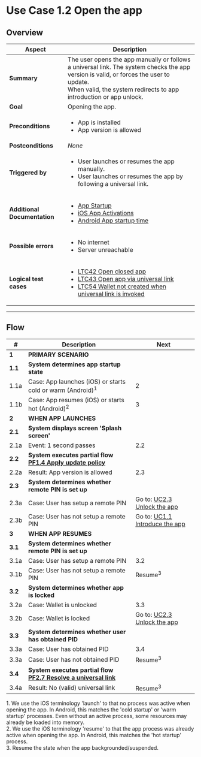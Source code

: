 # Use Case 1.2 Open the app

## Overview

| Aspect                       | Description                                                                                                                                                                                                                                                                                     |
| ---------------------------- |-------------------------------------------------------------------------------------------------------------------------------------------------------------------------------------------------------------------------------------------------------------------------------------------------|
| **Summary**                  | The user opens the app manually or follows a universal link. The system checks the app version is valid, or forces the user to update.<br>When valid, the system redirects to app introduction or app unlock.                                                                                   |
| **Goal**                     | Opening the app.                                                                                                                                                                                                                                                                                |
| **Preconditions**            | <ul><li>App is installed</li><li>App version is allowed</li></ul>                                                                                                                                                                                                                               |
| **Postconditions**           | *None*                                                                                                                                                                                                                                                                                          |
| **Triggered by**             | <ul><li>User launches or resumes the app manually.</li><li>User launches or resumes the app by following a universal link.</li></ul>                                                                                                                                                            |
| **Additional Documentation** | <ul><li>[App Startup](../../architecture/use-cases/mobile-app-startup.md)</li><li>[iOS App Activations](https://developer.apple.com/documentation/xcode/reducing-your-app-s-launch-time)</li><li>[Android App startup time](https://developer.android.com/topic/performance/vitals/launch-time)</li></ul> |
| **Possible errors**          | <ul><li>No internet</li><li>Server unreachable</li></ul>                                                                                                                                                                                                                                        |
| **Logical test cases**       | <ul><li>[LTC42 Open closed app](../logical-test-cases.md#ltc42)</li><li>[LTC43 Open app via universal link](../logical-test-cases.md#ltc43)</li><li>[LTC54 Wallet not created when universal link is invoked](../logical-test-cases.md#ltc54)</li></ul>                                         |

---

## Flow

| #       | Description                                                                                                       | Next                                                       |
|---------|-------------------------------------------------------------------------------------------------------------------|------------------------------------------------------------|
| **1**   | **PRIMARY SCENARIO**                                                                                              |                                                            |
| **1.1** | **System determines app startup state**                                                                           |                                                            |
| 1.1a    | Case: App launches (iOS) or starts cold or warm (Android)<sup>1</sup>                                             | 2                                                          |
| 1.1b    | Case: App resumes (iOS) or starts hot (Android)<sup>2</sup>                                                       | 3                                                          |
| **2**   | **WHEN APP LAUNCHES**                                                                                             |                                                            |
| **2.1** | **System displays screen 'Splash screen'**                                                                        |                                                            |
| 2.1a    | Event: 1 second passes                                                                                            | 2.2                                                        |
| **2.2** | **System executes partial flow [PF1.4 Apply update policy](../partial-flows/PF1.4_ApplyAppUpdatePolicy.md)**      |                                                            |
| 2.2a    | Result: App version is allowed                                                                                    | 2.3                                                        |
| **2.3** | **System determines whether remote PIN is set up**                                                                |                                                            |
| 2.3a    | Case: User has setup a remote PIN                                                                                 | Go to: [UC2.3 Unlock the app](UC2.3_UnlockTheApp.md)       |
| 2.3b    | Case: User has not setup a remote PIN                                                                             | Go to: [UC1.1 Introduce the app](UC1.1_IntroduceTheApp.md) |
| **3**   | **WHEN APP RESUMES**                                                                                              |                                                            |
| **3.1** | **System determines whether remote PIN is set up**                                                                |                                                            |
| 3.1a    | Case: User has setup a remote PIN                                                                                 | 3.2                                                        |
| 3.1b    | Case: User has not setup a remote PIN                                                                             | Resume<sup>3</sup>                                         |
| **3.2** | **System determines whether app is locked**                                                                       |                                                            |
| 3.2a    | Case: Wallet is unlocked                                                                                          | 3.3                                                        |
| 3.2b    | Case: Wallet is locked                                                                                            | Go to: [UC2.3 Unlock the app](UC2.3_UnlockTheApp.md)       |
| **3.3** | **System determines whether user has obtained PID**                                                               |                                                            |
| 3.3a    | Case: User has obtained PID                                                                                       | 3.4                                                        |
| 3.3a    | Case: User has not obtained PID                                                                                   | Resume<sup>3</sup>                                         |
| **3.4** | **System executes partial flow [PF2.7 Resolve a universal link](../partial-flows/PF2.7_ResolveUniversalLink.md)** |                                                            |
| 3.4a    | Result: No (valid) universal link                                                                                 | Resume<sup>3</sup>                                         |
<div class="table-notes">1. We use the iOS terminology 'launch' to that no process was active when opening the app. In Android, this matches the 'cold startup' or 'warm startup' processes. Even without an active process, some resources may already be loaded into memory.</div>
<div class="table-notes">2. We use the iOS terminology 'resume' to that the app process was already active when opening the app. In Android, this matches the 'hot startup' process.</div>
<div class="table-notes">3. Resume the state when the app backgrounded/suspended.</div>